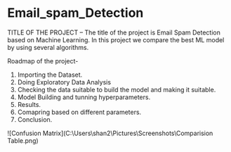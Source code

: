 # Email_spam_Detection

TITLE OF THE PROJECT – The title of the project is Email Spam Detection based on Machine Learning. In this project we compare the best ML model by using several algorithms.



Roadmap of the project- 

1. Importing the Dataset.
2. Doing Exploratory Data Analysis
3. Checking the data suitable to build the model and making it suitable.
4. Model Building and tunning hyperparameters.
5. Results.
6. Comapring based on different parameters.
7. Conclusion.


![Confusion Matrix](C:\Users\shan2\Pictures\Screenshots\Comparision Table.png)





